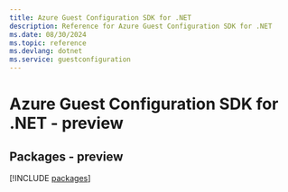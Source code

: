 ```yaml
---
title: Azure Guest Configuration SDK for .NET
description: Reference for Azure Guest Configuration SDK for .NET
ms.date: 08/30/2024
ms.topic: reference
ms.devlang: dotnet
ms.service: guestconfiguration
---
```

# Azure Guest Configuration SDK for .NET - preview
## Packages - preview
[!INCLUDE [packages](guest-configuration-index.md)]